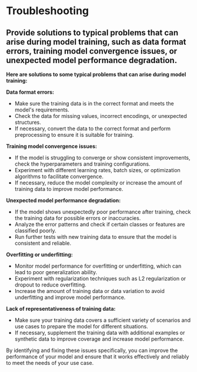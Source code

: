 # Troubleshooting

## Provide solutions to typical problems that can arise during model training, such as data format errors, training model convergence issues, or unexpected model performance degradation.

**Here are solutions to some typical problems that can arise during model training:**



**Data format errors:**

* Make sure the training data is in the correct format and meets the model's requirements.
* &#x20;Check the data for missing values, incorrect encodings, or unexpected structures.&#x20;
* If necessary, convert the data to the correct format and perform preprocessing to ensure it is suitable for training.



**Training model convergence issues:**

* If the model is struggling to converge or show consistent improvements, check the hyperparameters and training configurations.&#x20;
* Experiment with different learning rates, batch sizes, or optimization algorithms to facilitate convergence.&#x20;
* If necessary, reduce the model complexity or increase the amount of training data to improve model performance.



**Unexpected model performance degradation:**

* If the model shows unexpectedly poor performance after training, check the training data for possible errors or inaccuracies.&#x20;
* Analyze the error patterns and check if certain classes or features are classified poorly.
* &#x20;Run further tests with new training data to ensure that the model is consistent and reliable.



**Overfitting or underfitting:**

* Monitor model performance for overfitting or underfitting, which can lead to poor generalization ability.&#x20;
* Experiment with regularization techniques such as L2 regularization or dropout to reduce overfitting.&#x20;
* Increase the amount of training data or data variation to avoid underfitting and improve model performance.



**Lack of representativeness of training data:**

* Make sure your training data covers a sufficient variety of scenarios and use cases to prepare the model for different situations.&#x20;
* If necessary, supplement the training data with additional examples or synthetic data to improve coverage and increase model performance.



By identifying and fixing these issues specifically, you can improve the performance of your model and ensure that it works effectively and reliably to meet the needs of your use case.



